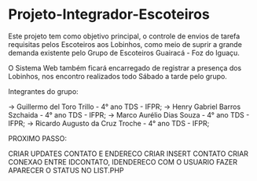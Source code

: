 # Projeto-Integrador-Escoteiros

  Este projeto tem como objetivo principal, o controle de envios de tarefa requisitas pelos Escoteiros aos Lobinhos, como meio de suprir a grande demanda existente pelo Grupo de Escoteiros Guairacá - Foz do Iguaçu.
  
  O Sistema Web também ficará encarregado de registrar a presença dos Lobinhos, nos encontro realizados todo Sábado a tarde pelo grupo.

  Integrantes do grupo:

  -> Guillermo del Toro Trillo - 4° ano TDS - IFPR;
  -> Henry Gabriel Barros Szchaida - 4° ano TDS - IFPR;
  -> Marco Aurélio Dias Souza - 4° ano TDS - IFPR;
  -> Ricardo Augusto da Cruz Troche - 4° ano TDS - IFPR;


PROXIMO PASSO:

CRIAR UPDATES CONTATO E ENDERECO
CRIAR INSERT CONTATO 
CRIAR CONEXAO ENTRE IDCONTATO, IDENDERECO COM O USUARIO
FAZER APARECER O STATUS NO LIST.PHP